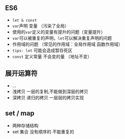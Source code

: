 ## ES6
- `let & const`
- `var`声明 变量 （污染了全局）
- 使用的`var`定义的变量有提升的问题（变量提升）
- `var`可以被重复的声明，`let`可以解决重复声明的问题
- 作用域的问题 （常见的作用域：全局作用域 函数作用域）
- `tips: let` 可能会造成暂存死区
- `const` 定义常量  不会变的量 （地址不变）

## 展开运算符
- ...
- 浅拷贝 一层的复制,不能做到深层的拷贝
- 深拷贝 递归的拷贝 一层层的拷贝实现

## set / map
- 两种存储结构
- set 集合 没有顺序的 不能重复的